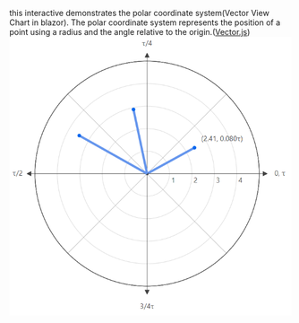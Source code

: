 this interactive demonstrates the polar coordinate system(Vector View Chart in blazor). The polar coordinate system represents the position of a point using a radius and the angle relative to the origin.(<a href="https://vectorjs.org/examples/polar-coordinate-system/">Vector.js</a>)
<br/>
<img src="https://github.com/vebko/polar-coordinate-chart-blazor/blob/master/vector-chart.png"/>

